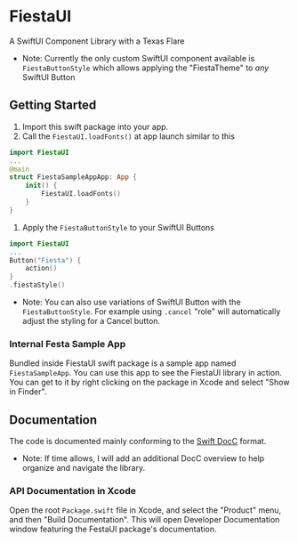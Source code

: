 # FiestaUI
A SwiftUI Component Library with a Texas Flare
- Note: Currently the only custom SwiftUI component available is `FiestaButtonStyle` which allows applying the "FiestaTheme" to _any_ SwiftUI Button

## Getting Started
1. Import this swift package into your app.
1. Call the `FiestaUI.loadFonts()` at app launch similar to this
```swift
import FiestaUI
...
@main
struct FiestaSampleAppApp: App {
    init() {
        FiestaUI.loadFonts()
    }
}
```
1. Apply the `FiestaButtonStyle` to your SwiftUI Buttons
```swift
import FiestaUI
...
Button("Fiesta") {
    action()
}
.fiestaStyle()
```
- Note: You can also use variations of SwiftUI Button with the `FiestaButtonStyle`. For example using `.cancel` "role" will automatically adjust the styling for a Cancel button.

### Internal Festa Sample App
Bundled inside FiestaUI swift package is a sample app named `FiestaSampleApp`. You can use this app to see the FiestaUI library in action.
You can get to it by right clicking on the package in Xcode and select "Show in Finder".

## Documentation
The code is documented mainly conforming to the [Swift DocC](https://developer.apple.com/documentation/docc) format.
- Note: If time allows, I will add an additional DocC overview to help organize and navigate the library.

### API Documentation in Xcode
Open the root `Package.swift` file in Xcode, and select the "Product" menu, and then "Build Documentation". 
This will open Developer Documentation window featuring the FestaUI package's documentation.

